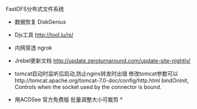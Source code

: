 
FastDFS分布式文件系统 



* 数据恢复 DiskGenius
* Djs工具 http://tool.lu/js/
* 内网穿透 ngrok

* Jrebel更新文档
http://update.zeroturnaround.com/update-site-nightly/

* tomcat启动时监听后启动,防止nginx转发时出错
修改tomcat参数可以http://tomcat.apache.org/tomcat-7.0-doc/config/http.html
bindOnInit, Controls when the socket used by the connector is bound. 


* 用ACDSee 官方免费版  批量调整大小可裁剪 *


